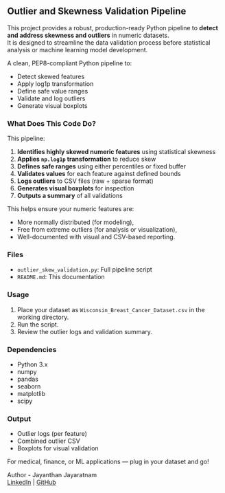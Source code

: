 ## Outlier and Skewness Validation Pipeline
This project provides a robust, production-ready Python pipeline to **detect and address skewness and outliers** in numeric datasets. <br/>
It is designed to streamline the data validation process before statistical analysis or machine learning model development.


A clean, PEP8-compliant Python pipeline to:
- Detect skewed features
- Apply log1p transformation
- Define safe value ranges
- Validate and log outliers
- Generate visual boxplots

### What Does This Code Do?

This pipeline:
1. **Identifies highly skewed numeric features** using statistical skewness
2. **Applies `np.log1p` transformation** to reduce skew
3. **Defines safe ranges** using either percentiles or fixed buffer
4. **Validates values** for each feature against defined bounds
5. **Logs outliers** to CSV files (raw + sparse format)
6. **Generates visual boxplots** for inspection
7. **Outputs a summary** of all validations

This helps ensure your numeric features are:
- More normally distributed (for modeling),
- Free from extreme outliers (for analysis or visualization),
- Well-documented with visual and CSV-based reporting.

### Files
- `outlier_skew_validation.py`: Full pipeline script
- `README.md`: This documentation

### Usage
1. Place your dataset as `Wisconsin_Breast_Cancer_Dataset.csv` in the working directory.
2. Run the script.
3. Review the outlier logs and validation summary.

### Dependencies
- Python 3.x
- numpy
- pandas
- seaborn
- matplotlib
- scipy

### Output
- Outlier logs (per feature)
- Combined outlier CSV
- Boxplots for visual validation

 For medical, finance, or ML applications — plug in your dataset and go!

Author - Jayanthan Jayaratnam <br/>
[LinkedIn](https://www.linkedin.com/in/aj41/) | [GitHub](https://github.com/jayayaen)
